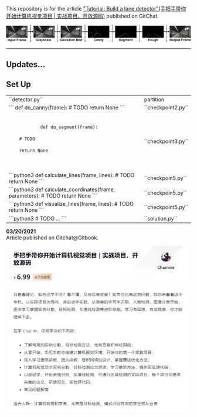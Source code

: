 This repository is for the article ["Tutorial: Build a lane detector"(手把手带你开始计算机视觉项目 | 实战项目，开放源码)](https://gitbook.cn/gitchat/activity/5fddbca4201c01667e62c3c4) published on GitChat.



<div align="center">
    <img src="lane_detection.png" alt="lane_detection pipeline">
</div>


---

## Updates...

## Set Up
<table>
    <tr>
        <td>
            ``detector.py``
        </td>
        <td>
            partition
        </td>
    </tr>
    <tr>
        <td>
        ```
        def do_canny(frame):
            # TODO
            return None
        ```
        </td>
        <td>
            ``checkpoint2.py``
        </td>
    </tr>
    <tr>
        <td>
            <pre>
            <code>
            def do_segment(frame):
                <br>&nbsp;&nbsp;&nbsp;&nbsp;# TODO
                <br>&nbsp;&nbsp;&nbsp;&nbsp;return None
            </code>
            </pre>
        </td>
        <td>
            ``checkpoint3.py``
        </td>
    </tr>
     <tr>
        <td>
            ```python3
            def calculate_lines(frame, lines):
                # TODO
                return None
            ```
        </td>
        <td>
            ``checkpoin5.py``
        </td>
    </tr>
    <tr>
        <td>
            ```python3
            def calculate_coordinates(frame, parameters):
                # TODO
                return None
            ```
        </td>
        <td>
           ``checkpoin5.py``
        </td>
    </tr>
    <tr>
        <td>
            ```python3
            def visualize_lines(frame, lines):
                # TODO
                return None
            ```
        </td>
        <td>
            ``checkpoint5.py``
        </td>
    </tr>
    <tr>
        <td>
            ```python3
                # TODO
                ...
            ```
        </td>
        <td>
            ``solution.py``
        </td>
    </tr>
</table>


**03/20/2021**</br>
Article published on Gitchat@Gitbook.

<div align="center">
    <img src="profile.png" alt="gitchat profile">
</div>

